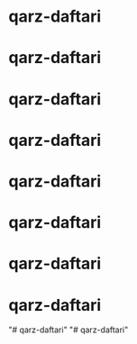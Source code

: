 # qarz-daftari
# qarz-daftari
# qarz-daftari
# qarz-daftari
# qarz-daftari
# qarz-daftari
# qarz-daftari
# qarz-daftari
"# qarz-daftari" 
"# qarz-daftari" 

